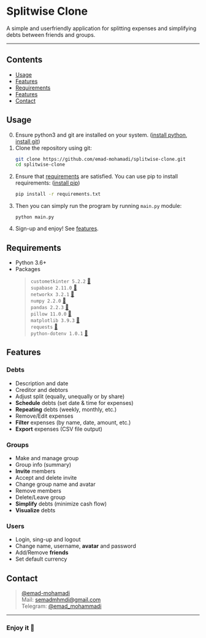 # Splitwise Clone
A simple and userfriendly application for splitting expenses and simplifying debts between friends and groups.

---

## Contents
- [Usage](#usage)
- [Features](#features)
- [Requirements](#requirements)
- [Features](#features)
- [Contact](#contact)

## Usage

0. Ensure python3 and git are installed on your system. ([install python](https://www.python.org/downloads/), [install git](https://github.com/git-guides/install-git))
1. Clone the repository using git:
    ```bash
    git clone https://github.com/emad-mohamadi/splitwise-clone.git
    cd splitwise-clone
    ```
2. Ensure that [requirements](#requirements) are satisfied. You can use pip to install requirements: ([install pip](https://pip.pypa.io/en/stable/installation/))
    ```bash
    pip install -r requirements.txt
    ```
3. Then you can simply run the program by running `main.py` module:
    ```
    python main.py
    ```
4. Sign-up and enjoy! See [features](#features).

## Requirements
- Python 3.6+
- Packages
    > `custometkinter 5.2.2` [🔗](https://customtkinter.tomschimansky.com/documentation/)\
    > `supabase 2.11.0` [🔗](https://supabase.com/docs/reference/python/introduction)\
    > `networkx 3.2.1` [🔗](https://networkx.org/documentation/networkx-3.2.1/)\
    > `numpy 2.2.0` [🔗](https://numpy.org/doc/2.2/)\
    > `pandas 2.2.3` [🔗](https://pandas.pydata.org/docs/)\
    > `pillow 11.0.0` [🔗](https://pillow.readthedocs.io/en/stable/releasenotes/11.0.0.html)\
    > `matplotlib 3.9.3` [🔗](https://matplotlib.org/stable/users/prev_whats_new/github_stats_3.9.3.html)\
    > `requests` [🔗](https://requests.readthedocs.io/en/latest/)\
    > `python-dotenv 1.0.1` [🔗](https://github.com/theskumar/python-dotenv)

## Features

### Debts
- Description and date
- Creditor and debtors
- Adjust split (equally, unequally or by share)
- **Schedule** debts (set date & time for expenses)
- **Repeating** debts (weekly, monthly, etc.)
- Remove/Edit expenses
- **Filter** expenses (by name, date, amount, etc.)
- **Export** expenses (CSV file output)

### Groups
- Make and manage group
- Group info (summary)
- **Invite** members
- Accept and delete invite
- Change group name and avatar
- Remove members
- Delete/Leave group
- **Simplify** debts (minimize cash flow)
- **Visualize** debts

### Users
- Login, sing-up and logout
- Change name, username, **avatar** and password
- Add/Remove **friends**
- Set default currency

## Contact
> [@emad-mohamadi](https://github.com/emad-mohamadi)\
> Mail: semadmhmdi@gmail.com \
Telegram: [@emad_mohammadi](https://t.me/emad_mohammadi)
----
### **Enjoy it** 🍵